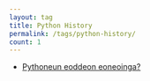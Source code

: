 ```yaml
---
layout: tag
title: Python History
permalink: /tags/python-history/
count: 1
---
```


- [Pythoneun eoddeon eoneoinga?](https://ki-sung.github.io/python/about_python/)
